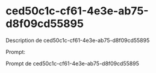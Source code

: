 # ced50c1c-cf61-4e3e-ab75-d8f09cd55895

Description de ced50c1c-cf61-4e3e-ab75-d8f09cd55895

Prompt:

Prompt de ced50c1c-cf61-4e3e-ab75-d8f09cd55895